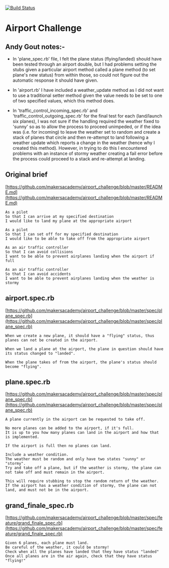 [![Build Status](https://travis-ci.org/andygout/airport_challenge.png)](https://travis-ci.org/andygout/airport_challenge)

Airport Challenge
=================

Andy Gout notes:-
-----------------

* In 'plane_spec.rb' file, I felt the plane status (flying/landed) should have been tested through an airport double, but I had problems setting the stubs given a particular airport method called a plane method (to set plane's new status) from within those, so could not figure out the automatic response it should have given.

* In 'airport.rb' I have included a weather_update method as I did not want to use a traditional setter method given the value needs to be set to one of two specified values, which this method does.

* In 'traffic_control_incoming_spec.rb' and 'traffic_control_outgoing_spec.rb' for the final test for each (land/launch six planes), I was not sure if the handling required the weather fixed to 'sunny' so as to allow the process to proceed unimpeded, or if the idea was (i.e. for incoming) to leave the weather set to random and create a stack of planes that circle and then re-attempt to land following a weather update which reports a change in the weather (hence why I created this method).  However, in trying to do this I encountered problems with an instance of stormy weather creating a fail error before the process could proceed to a stack and re-attempt at landing.


Original brief
--------------
[https://github.com/makersacademy/airport_challenge/blob/master/README.md](https://github.com/makersacademy/airport_challenge/blob/master/README.md)

```
As a pilot
So that I can arrive at my specified destination
I would like to land my plane at the appropriate airport

As a pilot
So that I can set off for my specified destination
I would like to be able to take off from the appropriate airport

As an air traffic controller
So that I can avoid collisions
I want to be able to prevent airplanes landing when the airport if full

As an air traffic controller
So that I can avoid accidents
I want to be able to prevent airplanes landing when the weather is stormy
```

airport.spec.rb
---------------
[https://github.com/makersacademy/airport_challenge/blob/master/spec/plane_spec.rb](https://github.com/makersacademy/airport_challenge/blob/master/spec/plane_spec.rb)
```
When we create a new plane, it should have a "flying" status, thus planes can not be created in the airport.

When we land a plane at the airport, the plane in question should have its status changed to "landed".

When the plane takes of from the airport, the plane's status should become "flying".
```

plane.spec.rb
-------------
[https://github.com/makersacademy/airport_challenge/blob/master/spec/plane_spec.rb](https://github.com/makersacademy/airport_challenge/blob/master/spec/plane_spec.rb)
```
A plane currently in the airport can be requested to take off.

No more planes can be added to the airport, if it's full.
It is up to you how many planes can land in the airport and how that is implemented.

If the airport is full then no planes can land.
```

```
Include a weather condition.
The weather must be random and only have two states "sunny" or "stormy".
Try and take off a plane, but if the weather is stormy, the plane can not take off and must remain in the airport.

This will require stubbing to stop the random return of the weather.
If the airport has a weather condition of stormy, the plane can not land, and must not be in the airport.
```

grand_finale_spec.rb
--------------------
[https://github.com/makersacademy/airport_challenge/blob/master/spec/feature/grand_finale_spec.rb](https://github.com/makersacademy/airport_challenge/blob/master/spec/feature/grand_finale_spec.rb)

```
Given 6 planes, each plane must land.
Be careful of the weather, it could be stormy!
Check when all the planes have landed that they have status "landed"
Once all planes are in the air again, check that they have status "flying!"
```